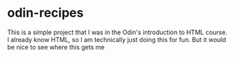 # odin-recipes

This is a simple project that I was in the Odin's introduction to HTML course. I already know HTML, so I am technically just doing this for fun. But it would be nice to see where this gets me